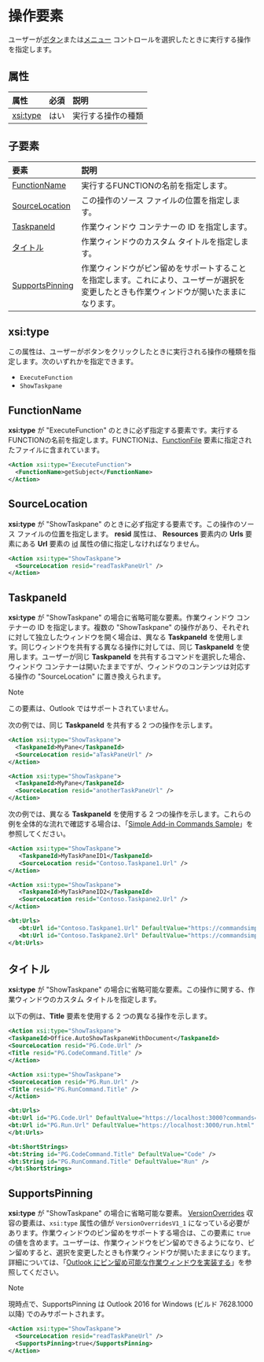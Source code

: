 # <a name="action-element"></a>操作要素

ユーザーが[ボタン](control.md#button-control)または[メニュー](control.md#menu-dropdown-button-controls) コントロールを選択したときに実行する操作を指定します。
 
## <a name="attributes"></a>属性

|  属性  |  必須  |  説明  |
|:-----|:-----|:-----|
|  [xsi:type](#xsitype)  |  はい  | 実行する操作の種類|

## <a name="child-elements"></a>子要素

|  要素 |  説明  |
|:-----|:-----|
|  [FunctionName](#functionname) |    実行するFUNCTIONの名前を指定します。 |
|  [SourceLocation](#sourcelocation) |    この操作のソース ファイルの位置を指定します。 |
|  [TaskpaneId](#taskpaneid) | 作業ウィンドウ コンテナーの ID を指定します。|
|  [タイトル](#title) | 作業ウィンドウのカスタム タイトルを指定します。|
|  [SupportsPinning](#supportspinning) | 作業ウィンドウがピン留めをサポートすることを指定します。これにより、ユーザーが選択を変更したときも作業ウィンドウが開いたままになります。|
  

## <a name="xsitype"></a>xsi:type

この属性は、ユーザーがボタンをクリックしたときに実行される操作の種類を指定します。次のいずれかを指定できます。

- `ExecuteFunction`
- `ShowTaskpane`

## <a name="functionname"></a>FunctionName

**xsi:type** が "ExecuteFunction" のときに必ず指定する要素です。実行するFUNCTIONの名前を指定します。FUNCTIONは、[FunctionFile](functionfile.md) 要素に指定されたファイルに含まれています。

```xml
<Action xsi:type="ExecuteFunction">
  <FunctionName>getSubject</FunctionName>
</Action>
```

## <a name="sourcelocation"></a>SourceLocation

**xsi:type** が "ShowTaskpane" のときに必ず指定する要素です。この操作のソース ファイルの位置を指定します。 **resid** 属性は、 **Resources** 要素内の **Urls** 要素にある **Url** 要素の [id](resources.md) 属性の値に指定しなければなりません。

```xml
<Action xsi:type="ShowTaskpane">
  <SourceLocation resid="readTaskPaneUrl" />
</Action>
```  

## <a name="taskpaneid"></a>TaskpaneId

**xsi:type** が "ShowTaskpane" の場合に省略可能な要素。作業ウィンドウ コンテナーの ID を指定します。複数の "ShowTaskpane" の操作があり、それぞれに対して独立したウィンドウを開く場合は、異なる **TaskpaneId** を使用します。同じウィンドウを共有する異なる操作に対しては、同じ **TaskpaneId** を使用します。ユーザーが同じ **TaskpaneId** を共有するコマンドを選択した場合、ウィンドウ コンテナーは開いたままですが、ウィンドウのコンテンツは対応する操作の "SourceLocation" に置き換えられます。 

> [!NOTE]
> この要素は、Outlook ではサポートされていません。

次の例では、同じ **TaskpaneId** を共有する 2 つの操作を示します。 

```xml
<Action xsi:type="ShowTaskpane">
  <TaskpaneId>MyPane</TaskpaneId>
  <SourceLocation resid="aTaskPaneUrl" />
</Action>

<Action xsi:type="ShowTaskpane">
  <TaskpaneId>MyPane</TaskpaneId>
  <SourceLocation resid="anotherTaskPaneUrl" />
</Action>
```  

次の例では、異なる **TaskpaneId** を使用する 2 つの操作を示します。これらの例を全体的な流れで確認する場合は、「[Simple Add-in Commands Sample](https://github.com/OfficeDev/Office-Add-in-Commands-Samples/blob/master/Simple/Manifest/SimpleAddin.xml)」を参照してください。

```xml
<Action xsi:type="ShowTaskpane">
   <TaskpaneId>MyTaskPaneID1</TaskpaneId>
   <SourceLocation resid="Contoso.Taskpane1.Url" />
</Action>

<Action xsi:type="ShowTaskpane">
   <TaskpaneId>MyTaskPaneID2</TaskpaneId>
   <SourceLocation resid="Contoso.Taskpane2.Url" />
</Action>
```  

```xml
<bt:Urls>
   <bt:Url id="Contoso.Taskpane1.Url" DefaultValue="https://commandsimple.azurewebsites.net/Taskpane.html" />
   <bt:Url id="Contoso.Taskpane2.Url" DefaultValue="https://commandsimple.azurewebsites.net/Taskpane2.html" />
</bt:Urls>
```  

## <a name="title"></a>タイトル
**xsi:type** が "ShowTaskpane" の場合に省略可能な要素。この操作に関する、作業ウィンドウのカスタム タイトルを指定します。 

以下の例は、**Title** 要素を使用する 2 つの異なる操作を示します。

```xml
<Action xsi:type="ShowTaskpane">
<TaskpaneId>Office.AutoShowTaskpaneWithDocument</TaskpaneId>
<SourceLocation resid="PG.Code.Url" />
<Title resid="PG.CodeCommand.Title" />
</Action>
``` 

```xml
<Action xsi:type="ShowTaskpane">
<SourceLocation resid="PG.Run.Url" />
<Title resid="PG.RunCommand.Title" />
</Action>
``` 

```xml
<bt:Urls>
<bt:Url id="PG.Code.Url" DefaultValue="https://localhost:3000?commands=1" />
<bt:Url id="PG.Run.Url" DefaultValue="https://localhost:3000/run.html" />
</bt:Urls>
``` 

```xml
<bt:ShortStrings>
<bt:String id="PG.CodeCommand.Title" DefaultValue="Code" />
<bt:String id="PG.RunCommand.Title" DefaultValue="Run" />
</bt:ShortStrings>
``` 

## <a name="supportspinning"></a>SupportsPinning

**xsi:type** が "ShowTaskpane" の場合に省略可能な要素。 [VersionOverrides](versionoverrides.md) 収容の要素は、`xsi:type` 属性の値が `VersionOverridesV1_1` になっている必要があります。作業ウィンドウのピン留めをサポートする場合は、この要素に `true` の値を含めます。ユーザーは、作業ウィンドウをピン留めできるようになり、ピン留めすると、選択を変更したときも作業ウィンドウが開いたままになります。詳細については、「[Outlook にピン留め可能な作業ウィンドウを実装する](https://docs.microsoft.com/outlook/add-ins/pinnable-taskpane)」を参照してください。

> [!NOTE]
> 現時点で、SupportsPinning は Outlook 2016 for Windows (ビルド 7628.1000 以降) でのみサポートされます。

```xml
<Action xsi:type="ShowTaskpane">
  <SourceLocation resid="readTaskPaneUrl" />
  <SupportsPinning>true</SupportsPinning>
</Action>
```


